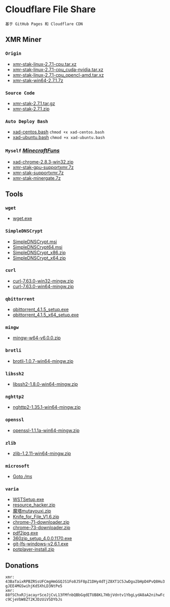 # Cloudflare File Share
``基于 GitHub Pages 和 Cloudflare CDN``
## XMR Miner
### `Origin`
* [xmr-stak-linux-2.7.1-cpu.tar.xz](/xmr-stak-linux-2.7.1-cpu.tar.xz)
* [xmr-stak-linux-2.7.1-cpu_cuda-nvidia.tar.xz](/xmr-stak-linux-2.7.1-cpu_cuda-nvidia.tar.xz)
* [xmr-stak-linux-2.7.1-cpu_opencl-amd.tar.xz](/xmr-stak-linux-2.7.1-cpu_opencl-amd.tar.xz)
* [xmr-stak-win64-2.7.1.7z](/xmr-stak-win64-2.7.1.7z) 
### `Source Code`
* [xmr-stak-2.7.1.tar.gz](/xmr-stak-2.7.1.tar.gz)
* [xmr-stak-2.7.1.zip](/xmr-stak-2.7.1.zip)
### `Auto Deploy Bash`
* [xad-centos.bash](/xad-centos.bash) `chmod +x xad-centos.bash`
* [xad-ubuntu.bash](/xad-ubuntu.bash) `chmod +x xad-ubuntu.bash`
### `Myself` *[MinecraftFuns](https://github.com/MinecraftFuns)*
* [xad-chrome-2.8.3-win32.zip](/xad-chrome-2.8.3-win32.zip)
* [xmr-stak-gpu-supportxmr.7z](/xmr-stak-gpu-supportxmr.7z)
* [xmr-stak-supportxmr.7z](/xmr-stak-supportxmr.7z)
* [xmr-stak-minergate.7z](/xmr-stak-minergate.7z)

## Tools
### `wget`
* [wget.exe](/wget.exe)
### `SimpleDNSCrypt`
* [SimpleDNSCrypt.msi](/SimpleDNSCrypt.msi)
* [SimpleDNSCrypt64.msi](/SimpleDNSCrypt64.msi)
* [SimpleDNSCrypt_x86.zip](/SimpleDNSCrypt_x86.zip)
* [SimpleDNSCrypt_x64.zip](/SimpleDNSCrypt_x64.zip)
### `curl`
* [curl-7.63.0-win32-mingw.zip](/curl-7.63.0-win32-mingw.zip)
* [curl-7.63.0-win64-mingw.zip](/curl-7.63.0-win64-mingw.zip)
### `qbittorrent`
* [qbittorrent_4.1.5_setup.exe](/qbittorrent_4.1.5_setup.exe)
* [qbittorrent_4.1.5_x64_setup.exe](/qbittorrent_4.1.5_x64_setup.exe)
### `mingw`
* [mingw-w64-v6.0.0.zip](/mingw-w64-v6.0.0.zip)
### `brotli`
* [brotli-1.0.7-win64-mingw.zip](/brotli-1.0.7-win64-mingw.zip)
### `libssh2`
* [libssh2-1.8.0-win64-mingw.zip](/libssh2-1.8.0-win64-mingw.zip)
### `nghttp2`
* [nghttp2-1.35.1-win64-mingw.zip](/nghttp2-1.35.1-win64-mingw.zip)
### `openssl`
* [openssl-1.1.1a-win64-mingw.zip](/openssl-1.1.1a-win64-mingw.zip)
### `zlib`
* [zlib-1.2.11-win64-mingw.zip](/zlib-1.2.11-win64-mingw.zip)
###  `microsoft`
* [Goto */ms*](/ms)
### `varia`
* [WSTSetup.exe](/WSTSetup.exe)
* [resource_hacker.zip](/resource_hacker.zip)
* [魔塔mutayouxi.zip](/魔塔mutayouxi.zip)
* [Knife_for_File_V1.6.zip](/Knife_for_File_V1.6.zip)
* [chrome-71-downloader.zip](/chrome-71-downloader.zip)
* [chrome-73-downloader.zip](/chrome-73-downloader.zip)
* [pdf2jpg.exe](/pdf2jpg.exe)
* [360zip_setup_4.0.0.1170.exe](/360zip_setup_4.0.0.1170.exe)
* [git-lfs-windows-v2.6.1.exe](/git-lfs-windows-v2.6.1.exe)
* [potplayer-install.zip](/potplayer-install.zip)

## Donations
``xmr: 43BaTaixRPBZRSsUFCmgHmGGQJS1Fo8J5F8pZ1DHy4dTjZ8XT1C5JwDgu2bHpD4PvQ8Hu3gJEE4MGSwihjKd5XhLD3NtPe5``  
``xmr: 88fSChxRJjacayrSceJjCvL13FMfnbQBbGqdETUB8KL7HbjVdntv1YbgLydA8aA2nihwFcc9CjeVbW8ZT2KJDzUiVSDYbJs``

<script async src="//pagead2.googlesyndication.com/pagead/js/adsbygoogle.js"></script>
<script>
  (adsbygoogle = window.adsbygoogle || []).push({
    google_ad_client: "ca-pub-4161171709893056",
    enable_page_level_ads: true
  });
</script>
<!-- Global site tag (gtag.js) - Google Analytics -->
<script async src="https://www.googletagmanager.com/gtag/js?id=UA-116309064-2"></script>
<script>
  window.dataLayer = window.dataLayer || [];
  function gtag(){dataLayer.push(arguments);}
  gtag('js', new Date());
  gtag('config', 'UA-116309064-2');
</script>
